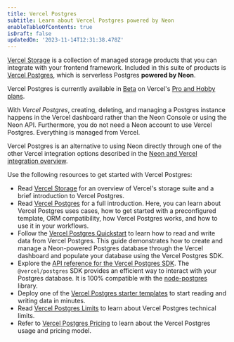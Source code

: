 ```yaml
---
title: Vercel Postgres
subtitle: Learn about Vercel Postgres powered by Neon
enableTableOfContents: true
isDraft: false
updatedOn: '2023-11-14T12:31:38.478Z'
---
```


[Vercel Storage](https://vercel.com/docs/storage) is a collection of managed storage products that you can integrate with your frontend framework. Included in this suite of products is [Vercel Postgres](https://vercel.com/docs/storage/vercel-postgres), which is serverless Postgres **powered by Neon**.

<YoutubeIframe embedId="gA8cHj3w5XI?start=122" />

Vercel Postgres is currently available in [Beta](https://vercel.com/docs/concepts/release-phases#beta) on Vercel's [Pro and Hobby plans](https://vercel.com/docs/concepts/payments-and-billing/pro).

With _Vercel Postgres_, creating, deleting, and managing a Postgres instance happens in the Vercel dashboard rather than the Neon Console or using the Neon API. Furthermore, you do not need a Neon account to use Vercel Postgres. Everything is managed from Vercel.

Vercel Postgres is an alternative to using Neon directly through one of the other Vercel integration options described in the [Neon and Vercel integration overview](/docs/guides/vercel-overview).

Use the following resources to get started with Vercel Postgres:

- Read [Vercel Storage](https://vercel.com/docs/storage) for an overview of Vercel's storage suite and a brief introduction to Vercel Postgres.
- Read [Vercel Postgres](https://vercel.com/docs/storage/vercel-postgres) for a full introduction. Here, you can learn about Vercel Postgres uses cases, how to get started with a preconfigured template, ORM compatibility, how Vercel Postgres works, and how to use it in your workflows.
- Follow the [Vercel Postgres Quickstart](https://vercel.com/docs/storage/vercel-postgres/quickstart) to learn how to read and write data from Vercel Postgres. This guide demonstrates how to create and manage a Neon-powered Postgres database through the Vercel dashboard and populate your database using the Vercel Postgres SDK.
- Explore the [API reference for the Vercel Postgres SDK](https://vercel.com/docs/storage/vercel-postgres/sdk). The `@vercel/postgres` SDK provides an efficient way to interact with your Postgres database. It is 100% compatible with the [node-postgres](https://node-postgres.com/) library.
- Deploy one of the [Vercel Postgres starter templates](https://vercel.com/templates?database=vercel-postgres) to start reading and writing data in minutes.
- Read [Vercel Postgres Limits](https://vercel.com/docs/storage/vercel-postgres/limits) to learn about Vercel Postgres technical limits.
- Refer to [Vercel Postgres Pricing](https://vercel.com/docs/storage/vercel-postgres/usage-and-pricing) to learn about the Vercel Postgres usage and pricing model.

<IncludeBlock url="shared-content/need-help"></IncludeBlock>

